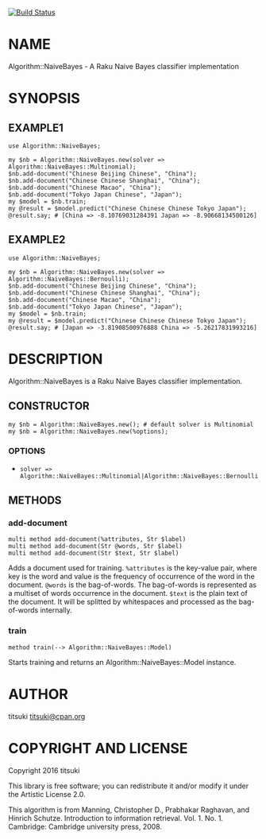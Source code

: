 [![Build Status](https://travis-ci.org/titsuki/raku-Algorithm-NaiveBayes.svg?branch=master)](https://travis-ci.org/titsuki/raku-Algorithm-NaiveBayes)

NAME
====

Algorithm::NaiveBayes - A Raku Naive Bayes classifier implementation

SYNOPSIS
========

EXAMPLE1
--------

    use Algorithm::NaiveBayes;

    my $nb = Algorithm::NaiveBayes.new(solver => Algorithm::NaiveBayes::Multinomial);
    $nb.add-document("Chinese Beijing Chinese", "China");
    $nb.add-document("Chinese Chinese Shanghai", "China");
    $nb.add-document("Chinese Macao", "China");
    $nb.add-document("Tokyo Japan Chinese", "Japan");
    my $model = $nb.train;
    my @result = $model.predict("Chinese Chinese Chinese Tokyo Japan");
    @result.say; # [China => -8.10769031284391 Japan => -8.90668134500126]

EXAMPLE2
--------

    use Algorithm::NaiveBayes;

    my $nb = Algorithm::NaiveBayes.new(solver => Algorithm::NaiveBayes::Bernoulli);
    $nb.add-document("Chinese Beijing Chinese", "China");
    $nb.add-document("Chinese Chinese Shanghai", "China");
    $nb.add-document("Chinese Macao", "China");
    $nb.add-document("Tokyo Japan Chinese", "Japan");
    my $model = $nb.train;
    my @result = $model.predict("Chinese Chinese Chinese Tokyo Japan");
    @result.say; # [Japan => -3.81908500976888 China => -5.26217831993216]

DESCRIPTION
===========

Algorithm::NaiveBayes is a Raku Naive Bayes classifier implementation.

CONSTRUCTOR
-----------

    my $nb = Algorithm::NaiveBayes.new(); # default solver is Multinomial
    my $nb = Algorithm::NaiveBayes.new(%options);

### OPTIONS

  * `solver => Algorithm::NaiveBayes::Multinomial|Algorithm::NaiveBayes::Bernoulli` 

METHODS
-------

### add-document

    multi method add-document(%attributes, Str $label)
    multi method add-document(Str @words, Str $label)
    multi method add-document(Str $text, Str $label)

Adds a document used for training. `%attributes` is the key-value pair, where key is the word and value is the frequency of occurrence of the word in the document. `@words` is the bag-of-words. The bag-of-words is represented as a multiset of words occurrence in the document. `$text` is the plain text of the document. It will be splitted by whitespaces and processed as the bag-of-words internally.

### train

    method train(--> Algorithm::NaiveBayes::Model)

Starts training and returns an Algorithm::NaiveBayes::Model instance.

AUTHOR
======

titsuki <titsuki@cpan.org>

COPYRIGHT AND LICENSE
=====================

Copyright 2016 titsuki

This library is free software; you can redistribute it and/or modify it under the Artistic License 2.0.

This algorithm is from Manning, Christopher D., Prabhakar Raghavan, and Hinrich Schutze. Introduction to information retrieval. Vol. 1. No. 1. Cambridge: Cambridge university press, 2008.

